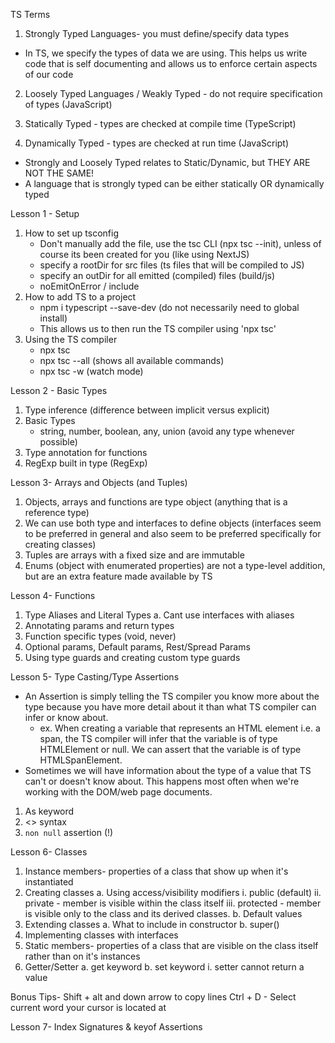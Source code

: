TS Terms

1. Strongly Typed Languages- you must define/specify data types

- In TS, we specify the types of data we are using. This helps us write code that is self documenting and allows us to enforce certain aspects of our code

2. Loosely Typed Languages / Weakly Typed - do not require specification of types (JavaScript)

3. Statically Typed - types are checked at compile time (TypeScript)

4. Dynamically Typed - types are checked at run time (JavaScript)

- Strongly and Loosely Typed relates to Static/Dynamic, but THEY ARE NOT THE SAME!
- A language that is strongly typed can be either statically OR dynamically typed

Lesson 1 - Setup

1. How to set up tsconfig
   - Don't manually add the file, use the tsc CLI (npx tsc --init), unless of course its been created for you (like using NextJS)
   - specify a rootDir for src files (ts files that will be compiled to JS)
   - specify an outDir for all emitted (compiled) files (build/js)
   - noEmitOnError / include
2. How to add TS to a project
   - npm i typescript --save-dev (do not necessarily need to global install)
   - This allows us to then run the TS compiler using 'npx tsc'
3. Using the TS compiler
   - npx tsc
   - npx tsc --all (shows all available commands)
   - npx tsc -w (watch mode)

Lesson 2 - Basic Types

1. Type inference (difference between implicit versus explicit)
2. Basic Types
   - string, number, boolean, any, union (avoid any type whenever possible)
3. Type annotation for functions
4. RegExp built in type (RegExp)

Lesson 3- Arrays and Objects (and Tuples)

1. Objects, arrays and functions are type object (anything that is a reference type)
2. We can use both type and interfaces to define objects (interfaces seem to be preferred in general and also seem to be preferred specifically for creating classes)
3. Tuples are arrays with a fixed size and are immutable
4. Enums (object with enumerated properties) are not a type-level addition, but are an extra feature made available by TS

Lesson 4- Functions

1. Type Aliases and Literal Types
   a. Cant use interfaces with aliases
2. Annotating params and return types
3. Function specific types (void, never)
4. Optional params, Default params, Rest/Spread Params
5. Using type guards and creating custom type guards

Lesson 5- Type Casting/Type Assertions

- An Assertion is simply telling the TS compiler you know more about the type because you have more detail about it than what TS compiler can infer or know about.
  - ex. When creating a variable that represents an HTML element i.e. a span, the TS compiler will infer that the variable is of type HTMLElement or null. We can assert that the variable is of type HTMLSpanElement.
- Sometimes we will have information about the type of a value that TS can't or doesn't know about. This happens most often when we're working with the DOM/web page documents.

1. As keyword
2. <> syntax
3. `non null` assertion (!)

Lesson 6- Classes

1. Instance members- properties of a class that show up when it's instantiated
2. Creating classes
   a. Using access/visibility modifiers
   i. public (default)
   ii. private - member is visible within the class itself
   iii. protected - member is visible only to the class and its derived classes.
   b. Default values
3. Extending classes
   a. What to include in constructor
   b. super()
4. Implementing classes with interfaces
5. Static members- properties of a class that are visible on the class itself rather than on it's instances
6. Getter/Setter
   a. get keyword
   b. set keyword
      i. setter cannot return a value

Bonus Tips-
Shift + alt and down arrow to copy lines
Ctrl + D - Select current word your cursor is located at

Lesson 7- Index Signatures & keyof Assertions
